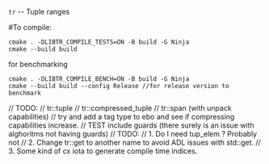 `tr` -- Tuple ranges

#To compile:

```
cmake . -DLIBTR_COMPILE_TESTS=ON -B build -G Ninja
cmake --build build
```

for benchmarking
```
cmake . -DLIBTR_COMPILE_BENCH=ON -B build -G Ninja
cmake --build build --config Release //for release version to benchmark
```

// TODO:
// tr::tuple
// tr::compressed_tuple
// tr::span (with unpack capabilities)
// try and add a tag type to ebo and see if compressing capabilities increase.
// TEST include guards (there surely is an issue with alghoritms not having guards)
// TODO:
//  1. Do I need tup_elem ? Probably not
//  2. Change tr::get to another name to avoid ADL issues with std::get.
//  3. Some kind of cx iota to generate compile time indices.